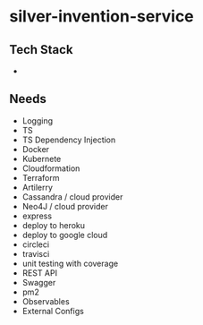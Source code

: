 # silver-invention-service

## Tech Stack
- 

## Needs
- Logging
- TS
- TS Dependency Injection
- Docker
- Kubernete
- Cloudformation
- Terraform
- Artilerry
- Cassandra / cloud provider
- Neo4J / cloud provider
- express
- deploy to heroku
- deploy to google cloud
- circleci
- travisci
- unit testing with coverage
- REST API
- Swagger
- pm2
- Observables
- External Configs
